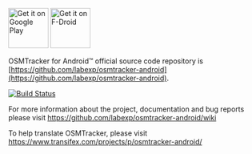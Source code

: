 [<img alt='Get it on Google Play' src='https://play.google.com/intl/en_us/badges/images/generic/en_badge_web_generic.png' height="80"/>](https://play.google.com/store/apps/details?id=net.osmtracker)
[<img src="https://f-droid.org/badge/get-it-on.png" alt="Get it on F-Droid" height="80">](https://f-droid.org/app/net.osmtracker)

OSMTracker for Android™ official source code repository is [https://github.com/labexp/osmtracker-android](https://github.com/labexp/osmtracker-android).

[![Build Status](https://travis-ci.org/labexp/osmtracker-android.svg?branch=master)](https://travis-ci.org/labexp/osmtracker-android)

For more information about the project, documentation and bug reports please visit https://github.com/labexp/osmtracker-android/wiki

To help translate OSMTracker, please visit https://www.transifex.com/projects/p/osmtracker-android/
